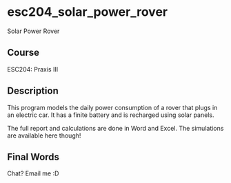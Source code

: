 # esc204_solar_power_rover
Solar Power Rover

## Course
ESC204: Praxis III

## Description
This program models the daily power consumption of a rover that plugs in an electric car. It has a finite battery and is recharged using solar panels.

The full report and calculations are done in Word and Excel. The simulations are available here though!

## Final Words
Chat? Email me :D
